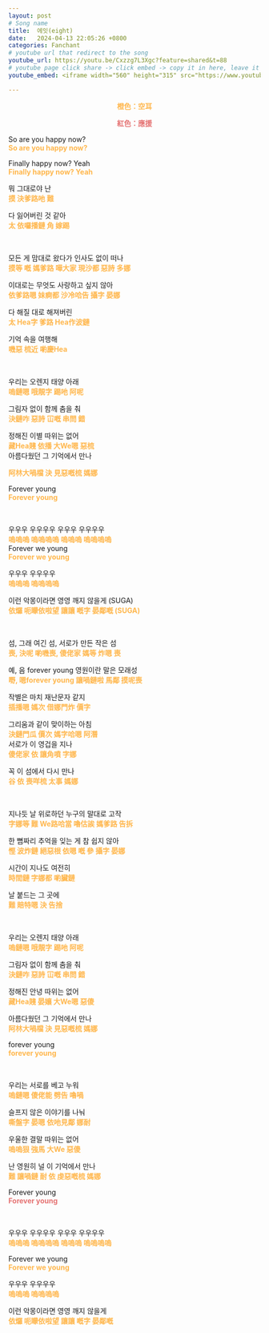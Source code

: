 ```yaml
---
layout: post
# Song name
title:  에잇(eight)
date:   2024-04-13 22:05:26 +0800
categories: Fanchant
# youtube url that redirect to the song
youtube_url: https://youtu.be/Cxzzg7L3Xgc?feature=shared&t=88
# youtube page click share -> click embed -> copy it in here, leave it blank if dont 
youtube_embed: <iframe width="560" height="315" src="https://www.youtube.com/embed/Cxzzg7L3Xgc?si=0MEbPtF84ArLDoF6&amp;start=88" title="YouTube video player" frameborder="0" allow="accelerometer; autoplay; clipboard-write; encrypted-media; gyroscope; picture-in-picture; web-share" referrerpolicy="strict-origin-when-cross-origin" allowfullscreen></iframe>

---
```

<p style="display: flex; justify-content: center;"><span style="color:#ffb74d;;"><strong>橙色：空耳</strong></span></p>
<p style="display: flex; justify-content: center;"><span style="color:#e57373;"><strong>紅色：應援</strong></span></p>

<p>So are you happy now?<br></style><span style="color:#ffb74d;"><strong>So are you happy now?</strong></span>
</p>
<p>Finally happy now? Yeah<br><span style="color:#ffb74d;"><strong>Finally happy now? Yeah</strong></span></p>
<p>뭐 그대로야 난<br><span style="color:#ffb74d;"><strong>摸 決爹路吔 難</strong></span></p>
<p>다 잃어버린 것 같아<br><span style="color:#ffb74d;"><strong>太 依囉播鏈 角 嫁踢</strong></span></p>
<p>&nbsp;</p>
<p>모든 게 맘대로 왔다가 인사도 없이 떠나<br><span style="color:#ffb74d;"><strong>摸等 嘅 媽爹路 嘩大家 現沙都 惡詩 多娜</strong></span></p>
<p>이대로는 무엇도 사랑하고 싶지 않아<br><span style="color:#ffb74d;"><strong>依爹路嗯 妹痾都 沙冷哈告 攝字 晏娜</strong></span></p>
<p>다 해질 대로 해져버린<br><span style="color:#ffb74d;"><strong>太 Hea字 爹路 Hea作波鏈</strong></span></p>
<p>기억 속을 여행해<br><span style="color:#ffb74d;"><strong>嘰惡 梳近 喲慶Hea</strong></span></p>
<p>&nbsp;</p>
<p>우리는 오렌지 태양 아래<br><span style="color:#ffb74d;"><strong>嗚鏈嗯 哦靚字 踢吔 阿呢</strong></span></p>
<p>그림자 없이 함께 춤을 춰<br><span style="color:#ffb74d;"><strong>決鏈咋 惡詩 冚嘅 串問 錯</strong></span></p>
<p>정해진 이별 따위는 없어<br><span style="color:#ffb74d;"><strong>藏Hea賤 依播 大We嗯 惡梳</strong></span><br>아름다웠던 그 기억에서 만나</p>
<p><span style="color:#ffb74d;"><strong>阿林大喎檔 決 見惡嘅梳 媽娜</strong></span></p>
<p>Forever young<br><span style="color:#ffb74d;"><strong>Forever young</strong></span></p>
<p>&nbsp;</p>
<p>우우우 우우우우 우우우 우우우우<br><span style="color:#ffb74d;"><strong>嗚嗚嗚 嗚嗚嗚嗚 嗚嗚嗚 嗚嗚嗚嗚</strong></span><br>Forever we young<br><span style="color:#ffb74d;"><strong>Forever we young</strong></span></p>
<p>우우우 우우우우<br><span style="color:#ffb74d;"><strong>嗚嗚嗚 嗚嗚嗚嗚</strong></span></p>
<p>이런 악몽이라면 영영 깨지 않을게 (SUGA)<br><span style="color:#ffb74d;"><strong>依𤓓 呃矇依啦望 讓讓 嘅字 晏鄰嘅 (SUGA)</strong></span></p>
<p>&nbsp;</p>
<p>섬, 그래 여긴 섬, 서로가 만든 작은 섬<br><span style="color:#ffb74d;"><strong>喪, 決呢 喲嘰喪, 傻佬家 媽等 炸嗯 喪</strong></span></p>
<p>예, 음 forever young 영원이란 말은 모래성<br><span style="color:#ffb74d;"><strong>嘢, 嗯forever young 讓喎鏈啦 馬鄰 摸呢喪</strong></span></p>
<p>작별은 마치 재난문자 같지<br><span style="color:#ffb74d;"><strong>插播嗯 媽次 借娜門炸 價字&nbsp;</strong></span></p>
<p>그리움과 같이 맞이하는 아침<br><span style="color:#ffb74d;"><strong>決鏈門瓜 價次 媽字哈嗯 阿潛</strong></span><br>서로가 이 영겁을 지나<br><span style="color:#ffb74d;"><strong>傻佬家 依 讓角噴 字娜</strong></span></p>
<p>꼭 이 섬에서 다시 만나<br><span style="color:#ffb74d;"><strong>谷 依 喪咩梳 太事 媽娜</strong></span></p>
<p>&nbsp;</p>
<p>지나듯 날 위로하던 누구의 말대로 고작<br><span style="color:#ffb74d;"><strong>字娜等 難 We路哈當 嚕估誒 媽爹路 告拆</strong></span></p>
<p>한 뼘짜리 추억을 잊는 게 참 쉽지 않아<br><span style="color:#ffb74d;"><strong>慳 波炸鏈 絕惡根 依嗯 嘅 參 攝字 晏娜</strong></span></p>
<p>시간이 지나도 여전히<br><span style="color:#ffb74d;"><strong>時間鏈 字娜都 喲臟鏈</strong></span></p>
<p>날 붙드는 그 곳에<br><span style="color:#ffb74d;"><strong>難 賠特嗯 決 告捨</strong></span></p>
<p>&nbsp;</p>
<p>우리는 오렌지 태양 아래<br><span style="color:#ffb74d;"><strong>嗚鏈嗯 哦靚字 踢吔 阿呢</strong></span></p>
<p>그림자 없이 함께 춤을 춰<br><span style="color:#ffb74d;"><strong>決鏈咋 惡詩 冚嘅 串問 錯</strong></span></p>
<p>정해진 안녕 따위는 없어<br><span style="color:#ffb74d;"><strong>藏Hea賤 晏孃 大We嗯 惡傻</strong></span></p>
<p>아름다웠던 그 기억에서 만나<br><span style="color:#ffb74d;"><strong>阿林大喎檔 決 見惡嘅梳 媽娜</strong></span></p>
<p>forever young<br><span style="color:#ffb74d;"><strong>forever young</strong></span></p>
<p>&nbsp;</p>
<p>우리는 서로를 베고 누워<br><span style="color:#ffb74d;"><strong>嗚鏈嗯 傻佬能 劈告 嚕喎</strong></span></p>
<p>슬프지 않은 이야기를 나눠<br><span style="color:#ffb74d;"><strong>嘶盤字 晏嗯 依吔見鄰 娜耐</strong></span></p>
<p>우울한 결말 따위는 없어<br><span style="color:#ffb74d;"><strong>嗚嗚狠 強馬 大We 惡傻</strong></span></p>
<p>난 영원히 널 이 기억에서 만나<br><span style="color:#ffb74d;"><strong>難 讓喎鏈 耐 依 虔惡嘅梳 媽娜</strong></span></p>
<p>Forever young<br><span style="color:#e57373;"><strong>Forever young</strong></span></p>
<p>&nbsp;</p>
<p>우우우 우우우우 우우우 우우우우<br><span style="color:#ffb74d;"><strong>嗚嗚嗚 嗚嗚嗚嗚 嗚嗚嗚 嗚嗚嗚嗚</strong></span></p>
<p>Forever we young<br><span style="color:#ffb74d;"><strong>Forever we young</strong></span></p>
<p>우우우 우우우우<br><span style="color:#ffb74d;"><strong>嗚嗚嗚 嗚嗚嗚嗚</strong></span></p>
<p>이런 악몽이라면 영영 깨지 않을게<br><span style="color:#ffb74d;"><strong>依𤓓 呃矇依啦望 讓讓 嘅字 晏鄰嘅</strong></span></p>
